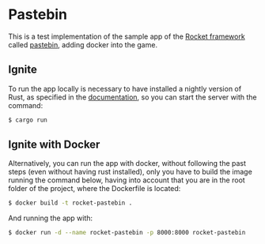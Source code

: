 # Pastebin

This is a test implementation of the sample app of the [Rocket framework](https://rocket.rs) called [pastebin](https://rocket.rs/v0.4/guide/pastebin/), adding docker into the game.

## Ignite

To run the app locally is necessary to have installed a nightly version of Rust, as specified in the [documentation](https://rocket.rs/v0.4/guide/getting-started/), so you can start the server with the command:
```bash
$ cargo run
```

## Ignite with Docker

Alternatively, you can run the app with docker, without following the past steps (even without having rust installed), only you have to build the image running the command below, having into account that you are in the root folder of the project, where the Dockerfile is located: 
```bash
$ docker build -t rocket-pastebin .
```

And running the app with:
```bash
$ docker run -d --name rocket-pastebin -p 8000:8000 rocket-pastebin
```